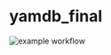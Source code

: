 # yamdb_final
![example workflow](https://github.com/VadimKharyukov/yamdb_final/actions/workflows/main.yml/badge.svg)
